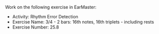 Work on the following exercise in EarMaster:
- Activity: Rhythm Error Detection
- Exercise Name: 3/4 - 2 bars: 16th notes, 16th triplets - including rests
- Exercise Number: 25.8
